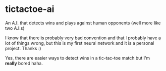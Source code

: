 # tictactoe-ai

An A.I. that detects wins and plays against human opponents (well more like two A.I.s)

I know that there is probably very bad convention and that I probably have a lot of things wrong, but this is my first neural network and it is a personal project. Thanks :)

Yes, there are easier ways to detect wins in a tic-tac-toe match but I'm **really** bored haha.
